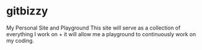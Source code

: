 # gitbizzy
My Personal Site and Playground
This site will serve as a collection of everything I work on + 
it will allow me a playground to continuously work on my coding.

